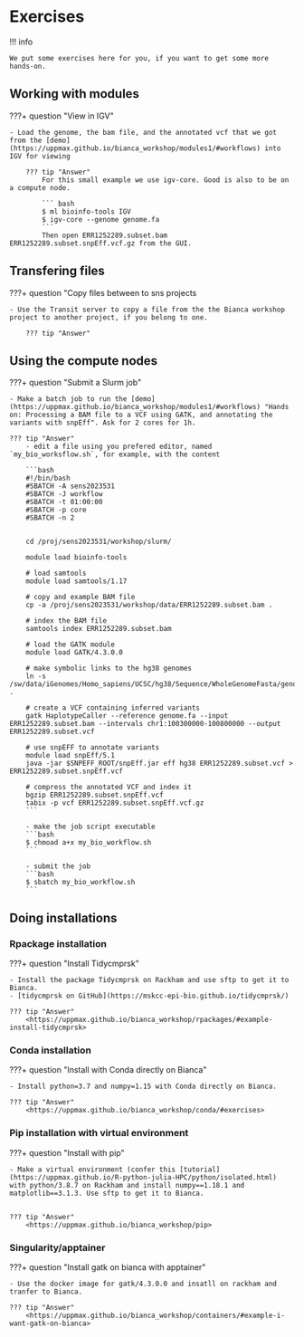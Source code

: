 # Exercises

!!! info

    We put some exercises here for you, if you want to get some more hands-on.
    

## Working with modules

???+ question "View in IGV"

   
    - Load the genome, the bam file, and the annotated vcf that we got from the [demo](https://uppmax.github.io/bianca_workshop/modules1/#workflows) into IGV for viewing

        ??? tip "Answer"
            For this small example we use igv-core. Good is also to be on a compute node.
            
            ``` bash
            $ ml bioinfo-tools IGV
            $ igv-core --genome genome.fa 
            ```
            Then open ERR1252289.subset.bam ERR1252289.subset.snpEff.vcf.gz from the GUI.

## Transfering files

???+ question "Copy files between to sns projects

    - Use the Transit server to copy a file from the the Bianca workshop project to another project, if you belong to one. 

        ??? tip "Answer"


## Using the compute nodes

???+ question "Submit a Slurm job"

    - Make a batch job to run the [demo](https://uppmax.github.io/bianca_workshop/modules1/#workflows) "Hands on: Processing a BAM file to a VCF using GATK, and annotating the variants with snpEff". Ask for 2 cores for 1h.
    
    ??? tip "Answer"
        - edit a file using you prefered editor, named `my_bio_worksflow.sh`, for example, with the content
        
        ```bash
        #!/bin/bash
        #SBATCH -A sens2023531
        #SBATCH -J workflow
        #SBATCH -t 01:00:00
        #SBATCH -p core
        #SBATCH -n 2


        cd /proj/sens2023531/workshop/slurm/

        module load bioinfo-tools

        # load samtools
        module load samtools/1.17

        # copy and example BAM file
        cp -a /proj/sens2023531/workshop/data/ERR1252289.subset.bam .

        # index the BAM file
        samtools index ERR1252289.subset.bam

        # load the GATK module
        module load GATK/4.3.0.0

        # make symbolic links to the hg38 genomes
        ln -s /sw/data/iGenomes/Homo_sapiens/UCSC/hg38/Sequence/WholeGenomeFasta/genome.* .

        # create a VCF containing inferred variants
        gatk HaplotypeCaller --reference genome.fa --input ERR1252289.subset.bam --intervals chr1:100300000-100800000 --output ERR1252289.subset.vcf

        # use snpEFF to annotate variants
        module load snpEff/5.1
        java -jar $SNPEFF_ROOT/snpEff.jar eff hg38 ERR1252289.subset.vcf > ERR1252289.subset.snpEff.vcf

        # compress the annotated VCF and index it
        bgzip ERR1252289.subset.snpEff.vcf
        tabix -p vcf ERR1252289.subset.snpEff.vcf.gz
        ```

        - make the job script executable
        ```bash
        $ chmoad a+x my_bio_workflow.sh
        ```
        
        - submit the job
        ```bash
        $ sbatch my_bio_workflow.sh
        ```
        
## Doing installations

### Rpackage installation

???+ question "Install Tidycmprsk"

    - Install the package Tidycmprsk on Rackham and use sftp to get it to Bianca.
    - [tidycmprsk on GitHub](https://mskcc-epi-bio.github.io/tidycmprsk/)
     
    ??? tip "Answer"
        <https://uppmax.github.io/bianca_workshop/rpackages/#example-install-tidycmprsk>

### Conda installation

???+ question "Install with Conda directly on Bianca"

    - Install python=3.7 and numpy=1.15 with Conda directly on Bianca.

    ??? tip "Answer"
        <https://uppmax.github.io/bianca_workshop/conda/#exercises>


### Pip installation with virtual environment

???+ question "Install with pip"

    - Make a virtual environment (confer this [tutorial](https://uppmax.github.io/R-python-julia-HPC/python/isolated.html) with python/3.8.7 on Rackham and install numpy==1.18.1 and matplotlib==3.1.3. Use sftp to get it to Bianca.
    

    ??? tip "Answer"
        <https://uppmax.github.io/bianca_workshop/pip>


### Singularity/apptainer

???+ question "Install gatk on bianca with apptainer"

    - Use the docker image for gatk/4.3.0.0 and insatll on rackham and tranfer to Bianca.

    ??? tip "Answer"
        <https://uppmax.github.io/bianca_workshop/containers/#example-i-want-gatk-on-bianca>

